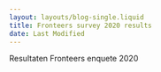 ```yaml
---
layout: layouts/blog-single.liquid
title: Fronteers survey 2020 results
date: Last Modified
---
```


Resultaten Fronteers enquete 2020
